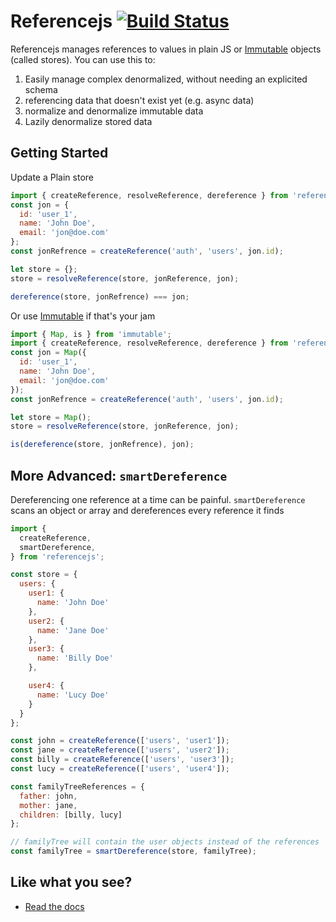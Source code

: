 # Referencejs [![Build Status](https://travis-ci.org/mindblight/referencejs.svg?branch=master)](https://travis-ci.org/mindblight/referencejs)

Referencejs manages references to values in plain JS or [Immutable](https://facebook.github.io/immutable-js/) objects (called stores). You can use this to:

1. Easily manage complex denormalized, without needing an explicited schema
2. referencing data that doesn't exist yet (e.g. async data)
3. normalize and denormalize immutable data
4. Lazily denormalize stored data


## Getting Started
Update a Plain store
```js
import { createReference, resolveReference, dereference } from 'referencejs';
const jon = {
  id: 'user_1',
  name: 'John Doe',
  email: 'jon@doe.com'
};
const jonRefrence = createReference('auth', 'users', jon.id);

let store = {};
store = resolveReference(store, jonReference, jon);

dereference(store, jonRefrence) === jon;
```

Or use [Immutable](https://facebook.github.io/immutable-js/) if that's your jam
```js
import { Map, is } from 'immutable';
import { createReference, resolveReference, dereference } from 'referencejs/immutable';
const jon = Map({
  id: 'user_1',
  name: 'John Doe',
  email: 'jon@doe.com'
});
const jonRefrence = createReference('auth', 'users', jon.id);

let store = Map();
store = resolveReference(store, jonReference, jon);

is(dereference(store, jonRefrence), jon);
```

## More Advanced: `smartDereference`
Dereferencing one reference at a time can be painful.
`smartDereference` scans an object or array and dereferences every reference it finds

```js
import {
  createReference,
  smartDereference,
} from 'referencejs';

const store = {
  users: {
    user1: {
      name: 'John Doe'
    },
    user2: {
      name: 'Jane Doe'
    },
    user3: {
      name: 'Billy Doe'
    },

    user4: {
      name: 'Lucy Doe'
    }
  }
};

const john = createReference(['users', 'user1']);
const jane = createReference(['users', 'user2']);
const billy = createReference(['users', 'user3']);
const lucy = createReference(['users', 'user4']);

const familyTreeReferences = {
  father: john,
  mother: jane,
  children: [billy, lucy]
};

// familyTree will contain the user objects instead of the references  
const familyTree = smartDereference(store, familyTree);
```

## Like what you see?
- [Read the docs](docs/README.md)
